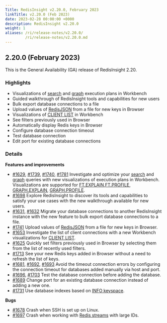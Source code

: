 ```yaml
---
Title: RedisInsight v2.20.0, February 2023
linkTitle: v2.20.0 (Feb 2023)
date: 2023-02-28 00:00:00 +0000
description: RedisInsight v2.20.0
weight: 1
aliases: /ri/release-notes/v2.20.0/
         /ri/release-notes/v2.20.0.md
---
```

## 2.20.0 (February 2023)
This is the General Availability (GA) release of RedisInsight 2.20.

### Highlights
- Visualizations of [search](https://redis.io/docs/stack/search/) and [graph](https://redis.io/docs/stack/graph/) execution plans in Workbench
- Guided walkthrough of RedisInsight tools and capabilities for new users
- Bulk export database connections to a file
- Upload values of [RedisJSON](https://redis.io/docs/stack/json/) from a file for new keys in Browser
- Visualizations of [CLIENT LIST](https://redis.io/commands/client-list/) in Workbench
- See filters previously used in Browser
- Automatically display Redis keys in Browser
- Configure database connection timeout
- Test database connection
- Edit port for existing database connections

### Details
**Features and improvements**
- [#1629](https://github.com/RedisInsight/RedisInsight/pull/1629), [#1739](https://github.com/RedisInsight/RedisInsight/pull/1739), [#1740](https://github.com/RedisInsight/RedisInsight/pull/1740), [#1781](https://github.com/RedisInsight/RedisInsight/pull/1781) Investigate and optimize your [search](https://redis.io/docs/stack/search/) and [graph](https://redis.io/docs/stack/graph/) queries with new visualizations of execution plans in Workbench. Visualizations are supported for [FT.EXPLAIN](https://redis.io/commands/ft.explain/),[FT.PROFILE](https://redis.io/commands/ft.profile/), [GRAPH.EXPLAIN](https://redis.io/commands/graph.explain/), [GRAPH.PROFILE](https://redis.io/commands/graph.profile/).
- [#1698](https://github.com/RedisInsight/RedisInsight/pull/1698) Explore RedisInsight to discover its tools and capabilities to satisfy your use cases with the new walkthrough available for new users.
- [#1631](https://github.com/RedisInsight/RedisInsight/pull/1631), [#1632](https://github.com/RedisInsight/RedisInsight/pull/1632) Migrate your database connections to another RedisInsight instance with the new feature to bulk export database connections to a file.
- [#1741](https://github.com/RedisInsight/RedisInsight/pull/1741) Upload values of [RedisJSON](https://redis.io/docs/stack/json/) from a file for new keys in Browser.
- [#1653](https://github.com/RedisInsight/RedisInsight/pull/1653) Investigate the list of client connections with a new Workbench visualizations for [CLIENT LIST](https://redis.io/commands/client-list/).
- [#1625](https://github.com/RedisInsight/RedisInsight/pull/1625) Quickly set filters previously used in Browser by selecting them from the list of recently used filters.
- [#1713](https://github.com/RedisInsight/RedisInsight/pull/1713) See your new Redis keys added in Browser without a need to refresh the list of keys.
- [#1681](https://github.com/RedisInsight/RedisInsight/pull/1681), [#1692](https://github.com/RedisInsight/RedisInsight/pull/1692), [#1693](https://github.com/RedisInsight/RedisInsight/pull/1693) Avoid the timeout connection errors by configuring the connection timeout for databases added manually via host and port.
- [#1696](https://github.com/RedisInsight/RedisInsight/pull/1696), [#1703](https://github.com/RedisInsight/RedisInsight/pull/1703) Test the database connection before adding the database.
- [#1689](https://github.com/RedisInsight/RedisInsight/pull/1689) Change port for an existing database connection instead of adding a new one.
- [#1731](https://github.com/RedisInsight/RedisInsight/pull/1731) Use database indexes based on [INFO keyspace](https://redis.io/commands/info/).

**Bugs**
- [#1678](https://github.com/RedisInsight/RedisInsight/pull/1678) Crash when SSH is set up on Linux.
- [#1697](https://github.com/RedisInsight/RedisInsight/pull/1697) Crash when working with [Redis streams](https://redis.io/docs/data-types/streams) with large IDs.
